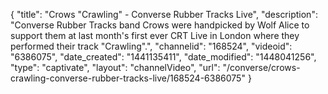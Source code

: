 {
    "title": "Crows \"Crawling\" - Converse Rubber Tracks Live",
    "description": "Converse Rubber Tracks band Crows were handpicked by Wolf Alice to support them at last month's first ever CRT Live in London where they performed their track \"Crawling\".",
    "channelid": "168524",
    "videoid": "6386075",
    "date_created": "1441135411",
    "date_modified": "1448041256",
    "type": "captivate",
    "layout": "channelVideo",
    "url": "\/converse\/crows-crawling-converse-rubber-tracks-live\/168524-6386075"
}
